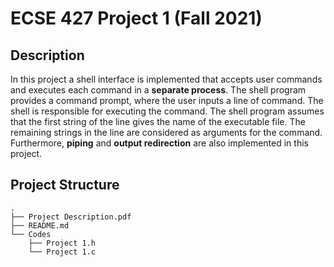 # ECSE 427 Project 1 (Fall 2021)

## Description
In this project a shell interface is implemented that accepts user commands and executes each command in a **separate process**. 
The shell program provides a command prompt, where the user inputs a line of command. 
The shell is responsible for executing the command. The shell program assumes that the first string of the line gives the name of the executable file. 
The remaining strings in the line are considered as arguments for the command. Furthermore, **piping** and **output redirection** are also implemented in this project.


## Project Structure

```console
.
├── Project Description.pdf
├── README.md
└── Codes
    ├── Project 1.h
    └── Project 1.c
```
